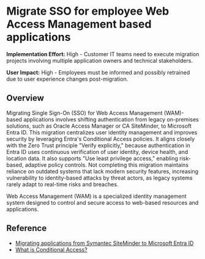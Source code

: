 #  Migrate SSO for employee Web Access Management based applications

**Implementation Effort:** High - Customer IT teams need to execute migration projects involving multiple application owners and technical stakeholders.

**User Impact:** High - Employees must be informed and possibly retrained due to user experience changes post-migration.

## Overview

Migrating Single Sign-On (SSO) for Web Access Management (WAM)-based applications involves shifting authentication from legacy on-premises solutions, such as Oracle Access Manager or CA SiteMinder, to Microsoft Entra ID. This migration centralizes user identity management and improves security by leveraging Entra's Conditional Access policies. It aligns closely with the Zero Trust principle "Verify explicitly," because authentication in Entra ID uses continuous verification of user identity, device health, and location data. It also supports "Use least privilege access," enabling risk-based, adaptive policy controls. Not completing this migration maintains reliance on outdated systems that lack modern security features, increasing vulnerability to identity-based attacks by threat actors, as legacy systems rarely adapt to real-time risks and breaches.

Web Access Management (WAM) is a specialized identity management system designed to control and secure access to web-based resources and applications.

## Reference

* [Migrating applications from Symantec SiteMinder to Microsoft Entra ID](https://azure.microsoft.com/mediahandler/files/resourcefiles/migrating-applications-from-symantec-siteminder-to-azure-active-directory/Migrating-applications-from-Symantec-SiteMinder-to-Azure-Active-Directory.pdf)
* [What is Conditional Access?](https://learn.microsoft.com/entra/identity/conditional-access/overview)
